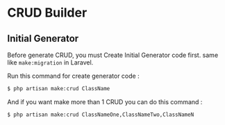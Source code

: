 # CRUD Builder
## Initial Generator
Before generate CRUD, you must Create Initial Generator code first. same like ```make:migration``` in Laravel.

Run this command for create generator code :
```bash
$ php artisan make:crud ClassName
```

And if you want make more than 1 CRUD you can do this command :
```bash
$ php artisan make:crud ClassNameOne,ClassNameTwo,ClassNameN
```